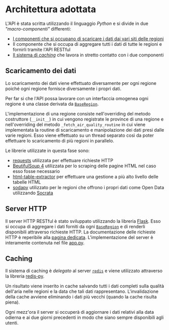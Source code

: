 # Architettura adottata
L'API è stata scritta utilizzando il linguaggio *Python* e si divide in due *"macro-componenti"* differenti:
 * [I componenti che si occupano di scaricare i dati dai vari siti delle regioni](#scaricamento-dei-dati)
 * Il componente che si occupa di aggregare tutti i dati di tutte le regioni e fornirli tramite l'API RESTful
 * [Il sistema di *caching*](#caching) che lavora in stretto contatto con i due componenti

## Scaricamento dei dati
Lo scaricamento dei dati viene effettuato diversamente per ogni regione poiché ogni regione fornisce diversamente i propri dati.

Per far si che l'API possa lavorare con un interfaccia omogenea ogni regione è una classe derivata da [`BaseRegion`](regions/region.py).

L'implementazione di una regione consiste nell'overriding del metodo costruttore (`__init__`) in cui vengono registrate le province di una regione e nell'overriding del metodo `_fetch_air_quality_routine` in cui viene implementata la routine di scaricamento e manipolazione dei dati presi dalle varie regioni. Esso viene effettuato su un thread separato così da poter effettuare lo scaricamento di più regioni in parallelo.

Le librerie utilizzate in questa fase sono:
 * [requests](https://3.python-requests.org/) utilizzata per effettuare richieste HTTP
 * [BeutifulSoup 4](https://www.crummy.com/software/BeautifulSoup/) utilizzata per lo scraping delle pagine HTML nel caso esso fosse necessario
 * [html-table-extractor](https://github.com/yuanxu-li/html-table-extractor) per effettuare una gestione a più alto livello delle tabelle HTML
 * [sodapy](https://github.com/xmunoz/sodapy) utilizzato per le regioni che offrono i propri dati come Open Data utilizzando [Socrata](https://www.tylertech.com/products/socrata)

## Server HTTP
Il server HTTP RESTful è stato sviluppato utilizzando la libreria [Flask](http://flask.pocoo.org/).
Esso si occupa di aggregare i dati forniti da ogni [`BaseRegion`](regions/region.py) e di renderli disponibili attraverso richieste HTTP. 
La documentazione delle richieste HTTP è reperibile alla [pagina dedicata](./API.md).
L'implementazione del server è interamente contenuta nel file [app.py](./app.py).

## Caching
Il sistema di caching è *delegato* al server [`redis`](https://redis.io) e viene utilizzato attraverso la libreria [redis-py](https://github.com/andymccurdy/redis-py).

Un risultato viene inserito in cache salvando tutti i dati completi sulla qualità dell'aria nelle regioni e la data che tali dati rappresentano.
L'invalidazione della cache avviene eliminando i dati più vecchi (quando la cache risulta piena).

Ogni mezz'ora il server si occuperà di aggiornare i dati relativi alla data odierna e ai due giorni precedenti in modo che siano sempre disponibili agli utenti.